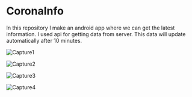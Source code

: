 # CoronaInfo

In this repository I make an android app where we can get the latest information. I used api for getting data from server. This data will update automatically after 10 minutes.

![Capture1](https://user-images.githubusercontent.com/55757774/98913111-274ce080-24f1-11eb-848f-16748573ee8e.PNG)

![Capture2](https://user-images.githubusercontent.com/55757774/98913128-29af3a80-24f1-11eb-9acd-a440268ebf45.PNG)

![Capture3](https://user-images.githubusercontent.com/55757774/98913134-2b78fe00-24f1-11eb-9590-d273a75db376.PNG)

![Capture4](https://user-images.githubusercontent.com/55757774/98913144-2d42c180-24f1-11eb-9b2a-202248332e21.PNG)
